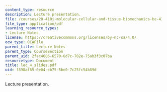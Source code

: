 ```yaml
---
content_type: resource
description: Lecture presentation.
file: /courses/20-410j-molecular-cellular-and-tissue-biomechanics-be-410j-spring-2003/f898af650e04cb755be07c25fc54b89d_lec_4_slides.pdf
file_type: application/pdf
learning_resource_types:
- Lecture Notes
license: https://creativecommons.org/licenses/by-nc-sa/4.0/
ocw_type: OCWFile
parent_title: Lecture Notes
parent_type: CourseSection
parent_uid: 2fac4686-6570-6d7c-702e-75ab3f3c07ba
resourcetype: Document
title: lec_4_slides.pdf
uid: f898af65-0e04-cb75-5be0-7c25fc54b89d
---
```

Lecture presentation.